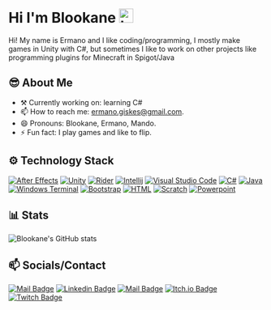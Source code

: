 # Hi I'm Blookane <img src="https://user-images.githubusercontent.com/1303154/88677602-1635ba80-d120-11ea-84d8-d263ba5fc3c0.gif" width="28px" alt="hi">

Hi! My name is Ermano and I like coding/programming, I mostly make games in Unity with C#, but sometimes I like to work on other projects like programming plugins for Minecraft in Spigot/Java

## 😎 About Me

- ⚒ Currently working on: learning C#
- 📫 How to reach me: ermano.giskes@gmail.com.
- 😄 Pronouns: Blookane, Ermano, Mando.
- ⚡ Fun fact: I play games and like to flip.

## ⚙ Technology Stack

[![After Effects](https://img.shields.io/badge/Adobe%20after%20affects-CF96FD?style=for-the-badge&logo=Adobe%20after%20effects&logoColor=393665)](#) [![Unity](https://img.shields.io/badge/Unity-100000?style=for-the-badge&logo=unity&logoColor=white)](#) [![Rider](https://img.shields.io/badge/Rider-000000?style=for-the-badge&logo=Rider&logoColor=white)](#) [![Intellij](https://img.shields.io/badge/IntelliJIDEA-000000.svg?style=for-the-badge&logo=intellij-idea&logoColor=white)](#) [![Visual Studio Code](https://img.shields.io/badge/Visual_Studio_Code-0078D4?style=for-the-badge&logo=visual%20studio%20code&logoColor=white)](#) [![C#](https://img.shields.io/badge/C%23-239120?style=for-the-badge&logo=c-sharp&logoColor=white)](#) [![Java](https://img.shields.io/badge/Java-ED8B00?style=for-the-badge&logo=java&logoColor=white)](#) [![Windows Terminal](https://img.shields.io/badge/windows%20terminal-4D4D4D?style=for-the-badge&logo=windows%20terminal&logoColor=white)](#) [![Bootstrap](https://img.shields.io/badge/Bootstrap-563D7C?style=for-the-badge&logo=bootstrap&logoColor=white)](#) [![HTML](https://img.shields.io/badge/HTML5-E34F26?style=for-the-badge&logo=html5&logoColor=white)](#) [![Scratch](https://img.shields.io/badge/Scratch-4D97FF?style=for-the-badge&logo=Scratch&logoColor=white)](#) [![Powerpoint](https://img.shields.io/badge/Microsoft_PowerPoint-B7472A?style=for-the-badge&logo=microsoft-powerpoint&logoColor=white)](#)


## 📊 Stats
![Blookane's GitHub stats](https://github-readme-stats.vercel.app/api?username=Blookane&show_icons=true&theme=dark&count_private=true)

## :mailbox: Socials/Contact

[![Mail Badge](https://img.shields.io/badge/-Blookane-e74c3c?style=for-the-badge&labelColor=e74c3c&logo=youtube&logoColor=white)](https://www.youtube.com/channel/UCvtY8s6xlrthfji7WUMpFZQ) [![Linkedin Badge](https://img.shields.io/badge/-Ermano-0e76a8?style=for-the-badge&labelColor=0e76a8&logo=linkedin&logoColor=white)](https://www.linkedin.com/in/ermano-giskes-749419215/) [![Mail Badge](https://img.shields.io/badge/-Ermano-c0392b?style=for-the-badge&labelColor=c0392b&logo=gmail&logoColor=white)](mailto:ermano.giskes@gmail.com)
[![Itch.io Badge](https://img.shields.io/badge/Blookane-FA5C5C?style=for-the-badge&labelColor=FA5C5C&logo=itchdotio&logoColor=white)](https://itch.io/profile/blookane)
[![Twitch Badge](https://img.shields.io/badge/Blookane-9146FF?style=for-the-badge&labelColor=9146FF&logo=twitch&logoColor=white)](https://www.twitch.tv/blookane)

